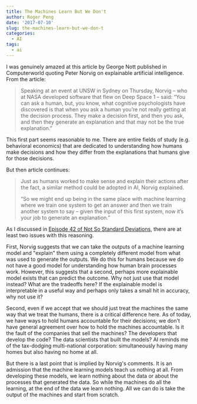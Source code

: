 ```yaml
---
title: The Machines Learn But We Don't
author: Roger Peng
date: '2017-07-10'
slug: the-machines-learn-but-we-don-t
categories:
  - AI
tags:
  - ai
---
```


I was genuinely amazed at this article by George Nott published in Computerworld quoting Peter Norvig on explainable artificial intelligence. From the article:

> Speaking at an event at UNSW in Sydney on Thursday, Norvig – who at NASA developed software that flew on Deep Space 1 – said: “You can ask a human, but, you know, what cognitive psychologists have discovered is that when you ask a human you’re not really getting at the decision process. They make a decision first, and then you ask, and then they generate an explanation and that may not be the true explanation.”

This first part seems reasonable to me. There are entire fields of study (e.g. behavioral economics) that are dedicated to understanding how humans make decisions and how they differ from the explanations that humans give for those decisions.

But then article continues:

> Just as humans worked to make sense and explain their actions after the fact, a similar method could be adopted in AI, Norvig explained. 
>
> “So we might end up being in the same place with machine learning where we train one system to get an answer and then we train another system to say – given the input of this first system, now it’s your job to generate an explanation.”

As I discussed in [Episode 42 of Not So Standard Deviations](https://soundcloud.com/nssd-podcast/episode-42-one-piece-pjs), there are at least two issues with this reasoning.

First, Norvig suggests that we can take the outputs of a machine learning model and "explain" them using a completely different model from what was used to generate the outputs. We do this for humans because we do not have a good model for understanding how human brain processes work. However, this suggests that a second, perhaps more explainable model exists that can predict the outcome. Why not just use that model instead? What are the tradeoffs here? If the explainable model is interpretable in a useful way and perhaps only takes a small hit in accuracy, why not use it?

Second, even if we accept that we should just treat the machines the same way that we treat the humans, there is a critical difference here. As of today, we have ways to hold humans accountable for their decisions; we don't have general agreement over how to hold the machines accountable. Is it the fault of the companies that sell the machines? The developers that develop the code? The data scientists that built the models? AI reminds me of the tax-dodging multi-national corporation: simultaneously having many homes but also having no home at all.

But there is a last point that is implied by Norvig's comments. It is an admission that the machine learning models teach us nothing at all. From developing these models, we learn nothing about the data or about the processes that generated the data. So while the machines do all the learning, at the end of the data we learn nothing. All we can do is take the output of the machines and start from scratch.


























